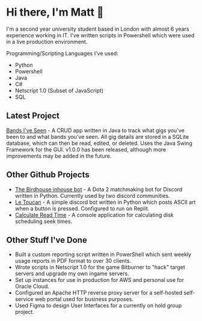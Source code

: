 # Hi there, I'm Matt 👋

I'm a second year university student based in London with almost 6 years experience working in IT. I've written scripts in Powershell which were used in a live production environment.

Programming/Scripting Languages I've used:
- Python
- Powershell
- Java
- C#
- Netscript 1.0 (Subset of JavaScript)
- SQL

## Latest Project
[Bands I've Seen](https://github.com/Samsquamptch/BandsIveSeen/) - A CRUD app written in Java to track what gigs you've been to and what bands you've seen. All gig details are stored in a SQLite database, which can then be read, edited, or deleted. Uses the Java Swing Framework for the GUI. v1.0.0 has been released, although more improvements may be added in the future.

## Other Github Projects

- [The Birdhouse inhouse bot](https://github.com/Teky500/doghouse) - A Dota 2 matchmaking bot for Discord written in Python. Currently used by two discord communities.
- [Le Toucan](https://github.com/Samsquamptch/LeToucan) - A simple discord bot written in Python which posts ASCII art when a button is pressed. Configured to run on Replit.
- [Calculate Read Time](https://github.com/Samsquamptch/CalculateReadTime) - A console application for calculating disk scheduling seek times.

## Other Stuff I've Done

- Built a custom reporting script written in PowerShell which sent weekly usage reports in PDF format to over 30 clients.
- Wrote scripts in Netscript 1.0 for the game Bitburner to "hack" target servers and upgrade my own ingame servers.
- Set up instances for use in production for AWS and personal use for Oracle Cloud.
- Configured an Apache HTTP reverse proxy server for a self-hosted self-service web portal used for business purposes.
- Used Figma to design User Interfaces for a currently on hold group project.

<!---
Samsquamptch/Samsquamptch is a ✨ special ✨ repository because its `README.md` (this file) appears on your GitHub profile.
You can click the Preview link to take a look at your changes.
--->
